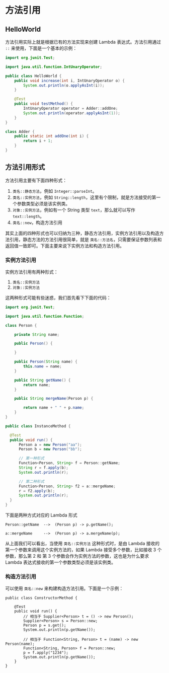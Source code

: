 # 方法引用

<!-- toc -->
## HelloWorld
方法引用实际上就是根据已有的方法实现来创建 Lambda 表达式。方法引用通过 `::` 来使用，下面是一个基本的示例：
```java
import org.junit.Test;

import java.util.function.IntUnaryOperator;

public class HelloWorld {
    public void increase(int i, IntUnaryOperator o) {
        System.out.println(o.applyAsInt(i));
    }

    @Test
    public void testMethod() {
        IntUnaryOperator operator = Adder::addOne;
        System.out.println(operator.applyAsInt(1));
    }
}

class Adder {
    public static int addOne(int i) {
        return i + 1;
    }
}
```

## 方法引用形式
方法引用主要有下面四种形式：
1. `类名::静态方法`，例如 `Integer::parseInt`。
2. `类名::实例方法`，例如 `String::length`，这里有个限制，就是方法接受的第一个参数类型必须是该实例类。
3. `对象::实例方法`，例如有一个 String 类型 `text`，那么就可以写作 `text::length`。
4. `类名::new`，构造方法引用

其实上面的四种形式也可以归纳为三种，静态方法引用，实例方法引用以及构造方法引用，静态方法的方法引用很简单，就是 `类名::方法名`，只需要保证参数列表和返回值一致即可。下面主要来说下实例方法和构造方法引用。

### 实例方法引用
实例方法引用有两种形式：
1. `类名::实例方法`
2. `对象::实例方法`

这两种形式可能有些迷惑，我们首先看下下面的代码：
```java
import org.junit.Test;

import java.util.function.Function;

class Person {

    private String name;

    public Person() {

    }

    public Person(String name) {
        this.name = name;
    }

    public String getName() {
        return name;
    }

    public String mergeName(Person p) {

        return name + " " + p.name;
    }
}

public class InstanceMethod {

  @Test
  public void run() {
      Person a = new Person("aa");
      Person b = new Person("bb");

      // 第一种形式
      Function<Person, String> f = Person::getName;
      String r = f.apply(b);
      System.out.println(r);

      // 第二种形式
      Function<Person, String> f2 = a::mergeName;
      r = f2.apply(b);
      System.out.println(r);
  }
}
```
下面是两种方式对应的 Lambda 形式
```
Person::getName  -->  (Person p) -> p.getName();

a::mergeName     -->  (Person p) -> a.mergeName(p);
```
从上面我们可以看出，当使用 `类名::实例方法` 这种形式时，是由 Lambda 接收的第一个参数来调用这个实例方法的，如果 Lambda 接受多个参数，比如接收 3 个参数，那么第 2 和 第 3 个参数会作为实例方法的参数，这也是为什么要求 Lambda 表达式接收的第一个参数类型必须是该实例类。

### 构造方法引用
可以使用 `类名::new` 来构建构造方法引用。下面是一个示例：
```
public class ConstructorMethod {

    @Test
    public void run() {
        // 相当于 Supplier<Person> t = () -> new Person();
        Supplier<Person> s = Person::new;
        Person p = s.get();
        System.out.println(p.getName());

        // 相当于 Function<String, Person> t = (name) -> new Person(name);
        Function<String, Person> f = Person::new;
        p = f.apply("1234");
        System.out.println(p.getName());
    }
}
```

